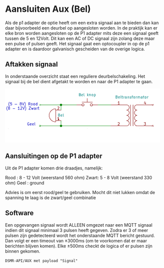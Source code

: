 # Aansluiten Aux (Bel)
Als de p1 adapter de optie heeft om een extra signaal aan te bieden dan kan daar bijvoorbeeld een deurbel op aangesloten worden. In de praktijk kan er elke bron worden aangesloten op de P1 adapter mits deze een signaal geeft tussen de 5 en 12Volt. Dit kan een AC of DC signaal zijn zolang deze maar een pulse of pulsen geeft. Het signaal gaat een optocoupler in op de p1 adapter en is daardoor galvanisch gescheiden van de overige logica.

## Aftakken signaal
In onderstaande overzicht staat een reguliere deurbelschakeling. Het signaal bij de bel dient afgetakt te worden en naar de P1 adapter te gaan. 

![Aftakken signaal](aansluiten_aux.png)

## Aansluitingen op de P1 adapter
Uit de P1 adapter komen drie draadjes, namelijk:

Rood : 8 - 12 Volt (weerstand 560 ohm)
Zwart: 5 - 8 Volt (weerstand 330 ohm)
Geel : ground

Advies is om eerst rood/geel te gebruiken. Mocht dit niet lukken omdat de spanning te laag is de zwart/geel combinatie

## Software
Een opgevangen signaal wordt ALLEEN omgezet naar een MQTT signaal indien dit signaal minimaal 3 pulsen heeft gegeven. Zodra er 3 of meer pulsen zijn gedetecteerd wordt het onderstaande MQTT bericht gestuurd. Dan volgt er een timeout van ±3000ms (om te voorkomen dat er maar berichten blijven komen). Elke ±500ms checkt de logica of er pulsen zijn binnen gekomen.

```
DSMR-API/AUX met payload "Signal"
```